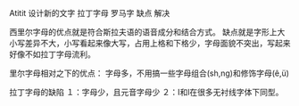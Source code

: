 Atitit 设计新的文字 拉丁字母 罗马字 缺点 解决


西里尔字母的优点就是符合斯拉夫语的语音成分和结合方式。
缺点就是字形上大小写差异不大，小写看起来像大写，占用上格和下格少，字母面貌不突出，写起来好像不如拉丁字母流利。

里尔字母相对之下的优点：
字母多，不用搞一些字母组合(sh,ng)和修饰字母(ê,ü)

拉丁字母的缺陷
１：字母少，且元音字母少
２：I和l在很多无衬线字体下同型。

